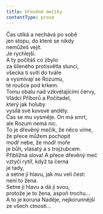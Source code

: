 ```yaml
---
title: Dřevěné mečíky
contentType: prose
---
```


<section>

Čas utíká a nechává po sobě  
jen stopu, do které se nikdy  
nemůžeš vejít.  
Je rychlejší.  
A ty počítáš co zbylo  
za šíleného protisvětla sluncí,  
všecka ti svítí do tváře  
a vysmívají se Rozumu,  
té roušce pod krkem.  
Tomu obalu nad vzkvétajícími červy,  
Vládci Příborů a Počitadel,  
který jak holuby  
vysílá své kovové anděly.  
Čas se mu vysměje. On má smrt,  
ale Rozum nemá nic.  
To je dřevěný mečík, že něco víme,  
že přece můžem pochopit  
modř nebe, že modř moře  
je bůh, vlasatý a s trojzubcem.  
Přibližná slova! A přece dřevěný meč  
vztyčí rytíř, když ta černá  
je tady,  
a setne jí hlavu, jak mu velí čest:  
není to žena.  
Setne jí hlavu a dá jí svou,  
protože je to žena, aspoň trochu…  
A to je koruna Naděje, nejkorunnější  
ze všech ctností…

</section>
